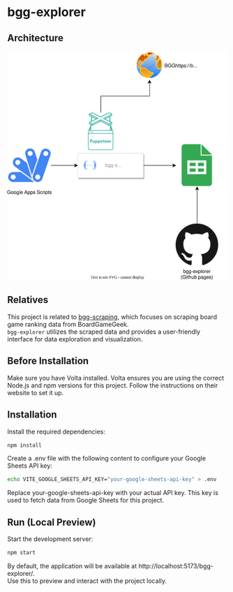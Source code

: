 # bgg-explorer

## Architecture

![](./architecture.drawio.svg)

## Relatives

This project is related to [bgg-scraping](https://github.com/watabean/bgg-scraping), which focuses on scraping board game ranking data from BoardGameGeek.  
`bgg-explorer` utilizes the scraped data and provides a user-friendly interface for data exploration and visualization.

## Before Installation

Make sure you have Volta installed.
Volta ensures you are using the correct Node.js and npm versions for this project. Follow the instructions on their website to set it up.

## Installation

Install the required dependencies:

```bash
npm install
```

Create a .env file with the following content to configure your Google Sheets API key:

```bash
echo VITE_GOOGLE_SHEETS_API_KEY="your-google-sheets-api-key" > .env
```

Replace your-google-sheets-api-key with your actual API key.
This key is used to fetch data from Google Sheets for this project.

## Run (Local Preview)

Start the development server:

```bash
npm start
```

By default, the application will be available at http://localhost:5173/bgg-explorer/.  
Use this to preview and interact with the project locally.
